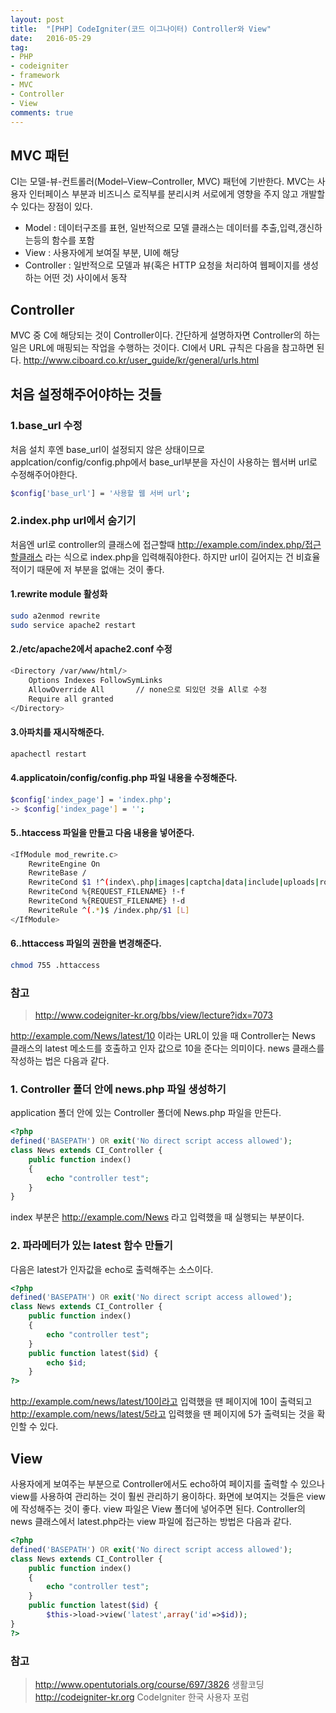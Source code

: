 ```yaml
---
layout: post
title:  "[PHP] CodeIgniter(코드 이그나이터) Controller와 View"
date:   2016-05-29
tag:
- PHP
- codeigniter
- framework
- MVC
- Controller
- View
comments: true
---
```


## MVC 패턴
CI는 모델-뷰-컨트롤러(Model–View–Controller, MVC) 패턴에 기반한다.
MVC는 사용자 인터페이스 부분과 비즈니스 로직부를 분리시켜 서로에게 영향을 주지 않고 개발할 수 있다는 장점이 있다.

- Model : 데이터구조를 표현, 일반적으로 모델 클래스는 데이터를 추출,입력,갱신하는등의 함수를 포함
- View : 사용자에게 보여질 부분, UI에 해당
- Controller : 일반적으로 모델과 뷰(혹은 HTTP 요청을 처리하여 웹페이지를 생성하는 어떤 것) 사이에서 동작

## Controller

MVC 중 C에 해당되는 것이 Controller이다.
간단하게 설명하자면 Controller의 하는 일은 URL에 매핑되는 작업을 수행하는 것이다.
CI에서 URL 규칙은 다음을 참고하면 된다.
http://www.ciboard.co.kr/user_guide/kr/general/urls.html

## 처음 설정해주어야하는 것들

### 1.base_url 수정 
처음 설치 후엔 base_url이 설정되지 않은 상태이므로 applcation/config/config.php에서 base_url부분을 자신이 사용하는 웹서버 url로 수정해주어야한다.

```bash
$config['base_url'] = '사용할 웹 서버 url';
```

### 2.index.php url에서 숨기기
처음엔 url로 controller의 클래스에 접근할때 http://example.com/index.php/접근할클래스 라는 식으로 index.php을 입력해줘야한다.
하지만 url이 길어지는 건 비효율적이기 때문에 저 부분을 없애는 것이 좋다.
	
#### 1.rewrite module 활성화

```bash
sudo a2enmod rewrite
sudo service apache2 restart
```
		
#### 2./etc/apache2에서 apache2.conf 수정 

```bash
<Directory /var/www/html/>
	Options Indexes FollowSymLinks
	AllowOverride All 		// none으로 되있던 것을 All로 수정
	Require all granted
</Directory>
```

#### 3.아파치를 재시작해준다.

```bash
apachectl restart
```

#### 4.applicatoin/config/config.php 파일 내용을 수정해준다.

```bash
$config['index_page'] = 'index.php';
-> $config['index_page'] = '';
```

#### 5..htaccess 파일을 만들고 다음 내용을 넣어준다.

```bash
<IfModule mod_rewrite.c>
	RewriteEngine On
	RewriteBase /
	RewriteCond $1 !^(index\.php|images|captcha|data|include|uploads|robots\.txt)
	RewriteCond %{REQUEST_FILENAME} !-f
	RewriteCond %{REQUEST_FILENAME} !-d
	RewriteRule ^(.*)$ /index.php/$1 [L]
</IfModule>
```

#### 6..httaccess 파일의 권한을 변경해준다.

```bash
chmod 755 .httaccess
```

### 참고
> http://www.codeigniter-kr.org/bbs/view/lecture?idx=7073


http://example.com/News/latest/10 이라는 URL이 있을 때
Controller는 News 클래스의 latest 메소드를 호출하고 인자 값으로 10을 준다는 의미이다. news 클래스를 작성하는 법은 다음과 같다.

### 1. Controller 폴더 안에 news.php 파일 생성하기
application 폴더 안에 있는 Controller 폴더에 News.php 파일을 만든다.
```php
<?php
defined('BASEPATH') OR exit('No direct script access allowed');
class News extends CI_Controller {
	public function index()
	{
		echo "controller test";
	}
}
```
index 부분은 http://example.com/News 라고 입력했을 때 실행되는 부분이다.

### 2. 파라메터가 있는 latest 함수 만들기
다음은 latest가 인자값을 echo로 출력해주는 소스이다.

```php
<?php
defined('BASEPATH') OR exit('No direct script access allowed');
class News extends CI_Controller {
	public function index()
	{
		echo "controller test";
	}
	public function latest($id) {
		echo $id;
	}
?>
```
http://example.com/news/latest/10이라고 입력했을 땐 페이지에 10이 출력되고
http://example.com/news/latest/5라고 입력했을 땐 페이지에 5가 출력되는 것을 확인할 수 있다.

## View

사용자에게 보여주는 부분으로 Controller에서도 echo하여 페이지를 출력할 수 있으나 view를 사용하여 관리하는 것이 훨씬 관리하기 용이하다.
화면에 보여지는 것들은 view에 작성해주는 것이 좋다.
view 파일은 View 폴더에 넣어주면 된다.
Controller의 news 클래스에서 latest.php라는 view 파일에 접근하는 방법은 다음과 같다.

```php
<?php
defined('BASEPATH') OR exit('No direct script access allowed');
class News extends CI_Controller {
	public function index()
	{
		echo "controller test";
	}
	public function latest($id) {
		$this->load->view('latest',array('id'=>$id));
}
?>
```


### 참고
> http://www.opentutorials.org/course/697/3826 생활코딩
> http://codeigniter-kr.org CodeIgniter 한국 사용자 포럼


